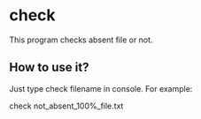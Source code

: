 # check
This program checks absent file or not.
## How to use it?
Just type check filename in console. For example:

check not_absent_100%_file.txt
